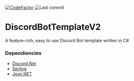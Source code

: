[![CodeFactor](https://www.codefactor.io/repository/github/abdshullah/discordbottemplatev2/badge)](https://www.codefactor.io/repository/github/abdshullah/discordbottemplatev2)
![Last commit](https://img.shields.io/github/last-commit/AbdShullah/DiscordBotTemplateV2)

# DiscordBotTemplateV2
A feature-rich, easy to use Discord Bot template written in C#

### Dependiencies
  * [Discord.Net](https://github.com/discord-net/Discord.Net)  
  * [Serilog](https://github.com/serilog/serilog)  
  * [Json.NET](https://github.com/JamesNK/Newtonsoft.Json)  
